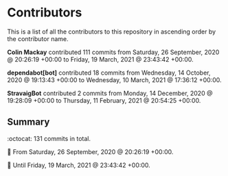 # Contributors

This is a list of all the contributors to this repository in ascending order by the contributor name.

**Colin Mackay** contributed 111 commits from Saturday, 26 September, 2020 @ 20:26:19 +00:00 to Friday, 19 March, 2021 @ 23:43:42 +00:00.

**dependabot[bot]** contributed 18 commits from Wednesday, 14 October, 2020 @ 19:13:43 +00:00 to Wednesday, 10 March, 2021 @ 17:36:12 +00:00.

**StravaigBot** contributed 2 commits from Monday, 14 December, 2020 @ 19:28:09 +00:00 to Thursday, 11 February, 2021 @ 20:54:25 +00:00.

## Summary

:octocat: 131 commits in total.

:date: From Saturday, 26 September, 2020 @ 20:26:19 +00:00.

:date: Until Friday, 19 March, 2021 @ 23:43:42 +00:00.

